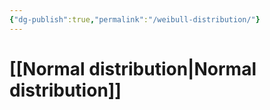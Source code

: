 ```yaml
---
{"dg-publish":true,"permalink":"/weibull-distribution/"}
---
```


# [[Normal distribution\|Normal distribution]]

